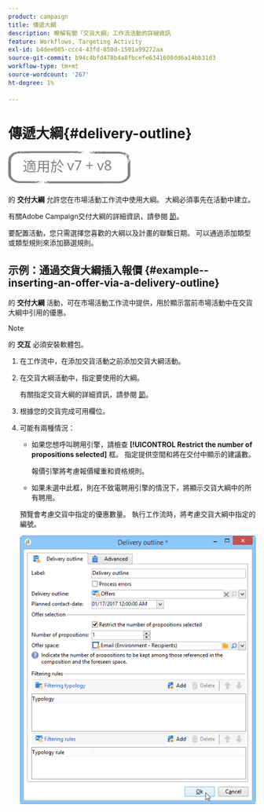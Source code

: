 ```yaml
---
product: campaign
title: 傳遞大綱
description: 瞭解有關「交貨大綱」工作流活動的詳細資訊
feature: Workflows, Targeting Activity
exl-id: b4dee085-ccc4-43fd-850d-1501a99272aa
source-git-commit: b94c4bfd478b4a8fbcefe6341608dd6a14bb31d3
workflow-type: tm+mt
source-wordcount: '267'
ht-degree: 1%

---
```


# 傳遞大綱{#delivery-outline}

![](../../assets/common.svg)

的 **交付大綱** 允許您在市場活動工作流中使用大綱。 大綱必須事先在活動中建立。

有關Adobe Campaign交付大綱的詳細資訊，請參閱 [節](../../campaign/using/marketing-campaign-deliveries.md#associating-and-structuring-resources-linked-via-a-delivery-outline)。

要配置活動，您只需選擇您喜歡的大綱以及計畫的聯繫日期。 可以通過添加類型或類型規則來添加篩選規則。

## 示例：通過交貨大綱插入報價 {#example--inserting-an-offer-via-a-delivery-outline}

的 **交付大綱** 活動，可在市場活動工作流中提供，用於顯示當前市場活動中在交貨大綱中引用的優惠。

>[!NOTE]
>
>的 **交互** 必須安裝軟體包。

1. 在工作流中，在添加交貨活動之前添加交貨大綱活動。
1. 在交貨大綱活動中，指定要使用的大綱。

   有關指定交貨大綱的詳細資訊，請參閱 [節](../../campaign/using/marketing-campaign-deliveries.md#associating-and-structuring-resources-linked-via-a-delivery-outline)。

1. 根據您的交貨完成可用欄位。
1. 可能有兩種情況：

   * 如果您想呼叫聘用引擎，請檢查 **[!UICONTROL Restrict the number of propositions selected]** 框。 指定提供空間和將在交付中顯示的建議數。

      報價引擎將考慮報價權重和資格規則。

   * 如果未選中此框，則在不致電聘用引擎的情況下，將顯示交貨大綱中的所有聘用。

   預覽會考慮交貨中指定的優惠數量。 執行工作流時，將考慮交貨大綱中指定的編號。

   ![](assets/int_compo_offre_wf1.png)
